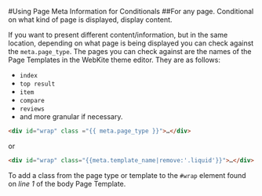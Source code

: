 #Using Page Meta Information for Conditionals
##For any page. Conditional on what kind of page is displayed, display content.

If you want to present different content/information, but in the same location, depending on what page is being displayed you can check against the <code>meta.page_type</code>. The pages you can check against are the names of the Page Templates in the WebKite theme editor. They are as follows:

* <code>index</code>
* <code>top result</code>
* <code>item</code>
* <code>compare</code>
* <code>reviews</code>
* and more granular if necessary.


````HTML
<div id="wrap" class ="{{ meta.page_type }}">…</div>
````

or

````HTML
<div id="wrap" class="{{meta.template_name|remove:'.liquid'}}">…</div>
````

To add a class from the page type or template to the <code>#wrap</code> element found on _line 1_ of the body Page Template.